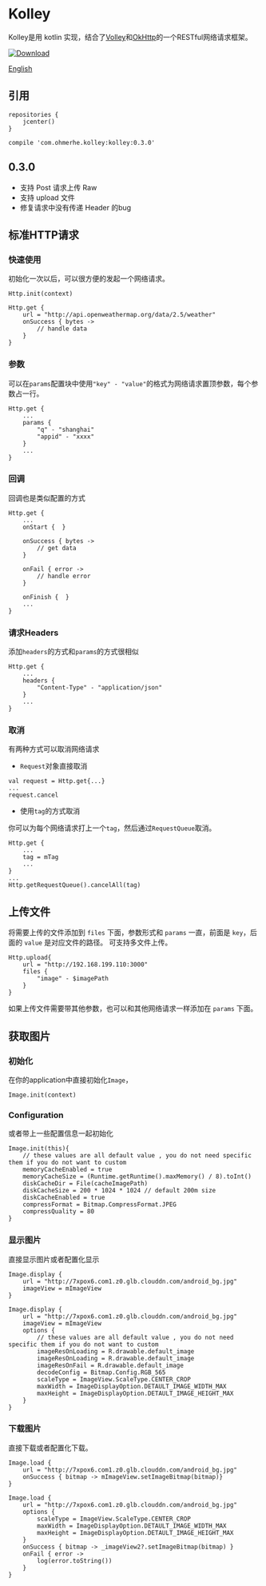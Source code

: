 # Kolley

Kolley是用 kotlin 实现，结合了[Volley](https://developer.android.com/training/volley/index.html)和[OkHttp](http://square.github.io/okhttp)的一个RESTful网络请求框架。

[ ![Download](https://api.bintray.com/packages/ohmerhe/maven/kolley/images/download.svg) ](https://bintray.com/ohmerhe/maven/kolley/_latestVersion)

[English](https://github.com/ohmerhe/Kolley/blob/master/README_EN.md)


## 引用

```
repositories {
    jcenter()
}

compile 'com.ohmerhe.kolley:kolley:0.3.0'
```

## 0.3.0

- 支持 Post 请求上传 Raw
- 支持 upload 文件
- 修复请求中没有传递 Header 的bug

## 标准HTTP请求

### 快速使用

初始化一次以后，可以很方便的发起一个网络请求。

```
Http.init(context) 

Http.get {
    url = "http://api.openweathermap.org/data/2.5/weather"
    onSuccess { bytes ->
        // handle data
    }
}    
```

### 参数

可以在`params`配置块中使用`"key" - "value"`的格式为网络请求置顶参数，每个参数占一行。

```
Http.get {
    ...
    params {
        "q" - "shanghai"
        "appid" - "xxxx"
    }
    ...
}
```   

### 回调

回调也是类似配置的方式

```
Http.get {
    ...
    onStart {  }

    onSuccess { bytes ->
        // get data
    }

    onFail { error ->
        // handle error
    }

    onFinish {  }
    ...
}
```

### 请求Headers

添加`headers`的方式和`params`的方式很相似

```
Http.get {
    ...
    headers {
        "Content-Type" - "application/json"
    }
    ...
} 
```

### 取消

有两种方式可以取消网络请求

- `Request`对象直接取消

```
val request = Http.get{...}
...
request.cancel
```

- 使用`tag`的方式取消

你可以为每个网络请求打上一个`tag`，然后通过`RequestQueue`取消。

```
Http.get {
    ...
    tag = mTag
    ...
}
...
Http.getRequestQueue().cancelAll(tag)
```

## 上传文件

将需要上传的文件添加到 `files` 下面，参数形式和 `params` 一直，前面是 `key`，后面的 `value` 是对应文件的路径。
可支持多文件上传。

```
Http.upload{
    url = "http://192.168.199.110:3000"
    files {
        "image" - $imagePath
    }
}
```

如果上传文件需要带其他参数，也可以和其他网络请求一样添加在 `params` 下面。


## 获取图片

### 初始化

在你的application中直接初始化`Image`，

```
Image.init(context)
```

### Configuration

或者带上一些配置信息一起初始化

```
Image.init(this){
    // these values are all default value , you do not need specific them if you do not want to custom
    memoryCacheEnabled = true
    memoryCacheSize = (Runtime.getRuntime().maxMemory() / 8).toInt()
    diskCacheDir = File(cacheImagePath)
    diskCacheSize = 200 * 1024 * 1024 // default 200m size
    diskCacheEnabled = true
    compressFormat = Bitmap.CompressFormat.JPEG
    compressQuality = 80
}
```

### 显示图片

直接显示图片或者配置化显示

```
Image.display {
    url = "http://7xpox6.com1.z0.glb.clouddn.com/android_bg.jpg"
    imageView = mImageView
}
```


```
Image.display {
    url = "http://7xpox6.com1.z0.glb.clouddn.com/android_bg.jpg"
    imageView = mImageView
    options {
        // these values are all default value , you do not need specific them if you do not want to custom
        imageResOnLoading = R.drawable.default_image
        imageResOnLoading = R.drawable.default_image
        imageResOnFail = R.drawable.default_image
        decodeConfig = Bitmap.Config.RGB_565
        scaleType = ImageView.ScaleType.CENTER_CROP
        maxWidth = ImageDisplayOption.DETAULT_IMAGE_WIDTH_MAX
        maxHeight = ImageDisplayOption.DETAULT_IMAGE_HEIGHT_MAX
    }
}
```

### 下载图片

直接下载或者配置化下载。

```
Image.load {
    url = "http://7xpox6.com1.z0.glb.clouddn.com/android_bg.jpg"
    onSuccess { bitmap -> mImageView.setImageBitmap(bitmap)}
}
```

```
Image.load {
    url = "http://7xpox6.com1.z0.glb.clouddn.com/android_bg.jpg"
    options {
        scaleType = ImageView.ScaleType.CENTER_CROP
        maxWidth = ImageDisplayOption.DETAULT_IMAGE_WIDTH_MAX
        maxHeight = ImageDisplayOption.DETAULT_IMAGE_HEIGHT_MAX
    }
    onSuccess { bitmap -> _imageView2?.setImageBitmap(bitmap) }
    onFail { error ->
        log(error.toString())
    }
}
```

